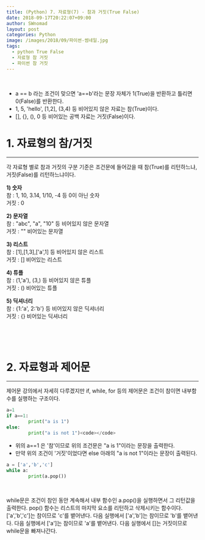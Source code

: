 ```yaml
---
title: (Python) 7. 자료형(7) - 참과 거짓(True False)
date: 2018-09-17T20:22:07+09:00
author: SWnomad
layout: post
categories: Python
image: /images/2018/09/파이썬-썸네일.jpg
tags:
  - python True False
  - 자료형 참 거짓
  - 파이썬 참 거짓
---
```

&nbsp;

  * a == b 라는 조건이 맞으면 'a==b'라는 문장 자체가 1(True)을 반환하고 틀리면 0(False)를 반환한다.
  * 1, 5, 'hello', [1,2], (3,4) 등 비어있지 않은 자료는 참(True)이다.
  * [], {}, (), 0 등 비어있는 공백 자료는 거짓(False)이다.

# 1. 자료형의 참/거짓

* * *

각 자료형 별로 참과 거짓의 구분 기준은 조건문에 들어갔을 때 참(True)를 리턴하느냐, 거짓(False)를 리턴하느냐이다.

**1) 숫자**  
참 : 1, 10, 3.14, 1/10, -4 등 0이 아닌 숫자  
거짓 : 0

**2) 문자열**  
참 : "abc", "a", "10" 등 비어있지 않은 문자열  
거짓 : "" 비어있는 문자열

**3) 리스트**  
참 : [1],[1,3],['a',1] 등 비어있지 않은 리스트  
거짓 : [] 비어있는 리스트

**4) 튜플**  
참 : (1,'a'), (3,) 등 비어있지 않은 튜플  
거짓 : () 비어있는 튜플

**5) 딕셔너리**  
참 : {1:'a', 2:'b'} 등 비어있지 않은 딕셔너리  
거짓 : {} 비어있는 딕셔너리

&nbsp;

&nbsp;

# 2. 자료형과 제어문

* * *

제어문 강의에서 자세히 다루겠지만 if, while, for 등의 제어문은 조건이 참이면 내부함수를 실행하는 구조이다.  


~~~ python
a=1
if a==1:
        print("a is 1")
else:
        print("a is not 1")<code></code>
~~~

  * 위의 a==1 은 '참'이므로 위의 조건문은 "a is 1"이라는 문장을 출력한다.
  * 만약 위의 조건이 '거짓'이었다면 else 아래의 "a is not 1"이라는 문장이 출력된다.



~~~ python
a = ['a','b','c']
while a:
        print(a.pop())
~~~

&nbsp;

while문은 조건이 참인 동안 계속해서 내부 함수인 a.pop()을 실행하면서 그 리턴값을 출력한다. pop() 함수는 리스트의 마지막 요소를 리턴하고 삭제시키는 함수이다. ['a','b','c']는 참이므로 'c'를 뱉어낸다. 다음 실행에서 ['a','b']는 참이므로 'b'를 뱉어낸다. 다음 실행에서 ['a']는 참이므로 'a'를 뱉어낸다. 다음 실행에서 []는 거짓이므로 while문을 빠져나간다.